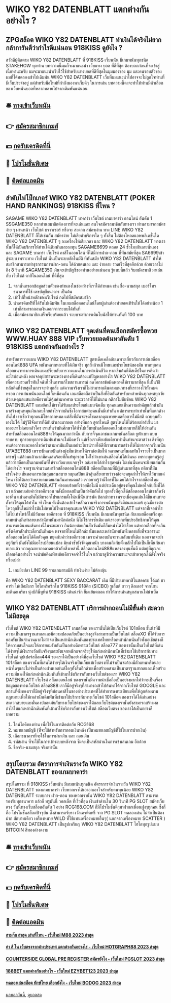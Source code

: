 # WIKO Y82 DATENBLATT แตกต่างกันอย่างไร ?
## ZPGสล็อต WIKO Y82 DATENBLATT ทำเงินได้จริงไม่ยาก กล้าการันตีว่ากำไรดีแน่นอน 918KISS ดูยังไง ?
สวัสดีผู้ติดตาม WIKO Y82 DATENBLATT ที่ 918KISS เว็บพนัน มีเกมพนันทุกชนิด STAKEHOW ทุกท่าน บทความนี้ผมก็จะมาแนะนำ เว็บแทง บอล ที่ดีที่สุด ต้องบอกก่อนที่จะเข้าสู่เนื้อหานะครับ ผมจะมาแนะนำเว็บไว้ใช้สำหรับแทงบอลที่ดีที่สุดในมุมมองของ มุม และคนรอบตัวของผมที่ได้ทดลองเข้าไปเดิมพัน WIKO Y82 DATENBLATT เว็บที่ผมแนะนำไปอาจจะไม่ถูกใจท่านที่มีเว็บประจำอยู่ แต่สำหรับมือใหม่ที่กำลังมองหาเว็บดีๆ ในการเล่น บทความนี้คงจะทำให้ท่านมีตัวเลือกของเว็บพนันบอลที่หลากหลายไปจากเดิมพันแน่นอน

## 🛎 [ทางเข้าเว็บพนัน](https://bit.ly/3SdLNi2)
## 👉 [สมัครสมาชิกเกมส์](https://bit.ly/3SdLNi2)
## 💵 [กดรับเครดิตที่นี่](https://bit.ly/3dyRKHj)
## 👑 [โปรโมชั่นพิเศษ](https://bit.ly/3dyRKHj)
## 📱 [ติดต่อแอดมิน](https://bit.ly/3dyRKHj)

## ลำดับไพ่โป๊กเกอร์ WIKO Y82 DATENBLATT (POKER HAND RANKINGS) 918KISS ที่ไหน ?
SAGAME WIKO Y82 DATENBLATT บาคาร่า เว็บไซต์ เกมบาคาร่า ออนไลน์ อันดับ 1 SSGAME350 หากท่านสมาชิกต้องการที่จะเล่นและ สนใจสมัครสมาชิกกับทางเรา ท่านสามารถสมัครง่าย ๆ ผ่านหน้า เว็บไซต์ บราวเซอร์ หรือจะ สะดวก สมัครผ่าน ทาง LINE WIKO Y82 DATENBLATT ก็ได้เช่นกัน สมัครง่าย ไม่เสียค่าบริการใด ๆ ทั้งสิ้น ไม่ต้องโหลดแอพพลิเคชั่นใด WIKO Y82 DATENBLATT ๆ ลงเครื่องให้เสียเวลา และ WIKO Y82 DATENBLATT ทางเรานั้นก็ได้เปิดบริการให้ท่านได้เดิมพันและลงทุน SAGAME6699 ตลอด 24 ชั่วโมงกันเลยนั้นเอง และ SAGAME บาคาร่า เว็บไซต์ คาสิโนออนไลน์ ที่ได้มีการฝาก-ถอน ที่ทันสมัยที่สุด SA6699เข้าสู่ระบบ เพราะทาง เว็บไซต์ นั้นเป็นระบบอัตโนมัติ ที่ทันสมัย WIKO Y82 DATENBLATT ทำให้สมาชิกสามารถทำธุรกรรมการฝาก-ถอน ได้ด้วยตนเอง และ ง่ายดาย รวดเร็วที่สุดอีกด้วย ด้วยเวลาไม่ถึง 8 วินาที SAGAME350 เงินจะเข้าบัญชีของท่านอย่างแน่นอน รู้แบบนี้แล้ว รีบสมัครมาสิ มาเล่นกับ เว็บไซต์ คาสิโนออนไลน์ ที่ดีที่สุด
1. จากนั้นกรอกข้อมูลส่วนตัวของท่านลงในช่องว่างที่เราได้กำหนด เช่น ชื่อ-นามสกุล เบอร์โทร ธนาคารที่ใช้ เลขบัญชีธนาคาร เป็นต้น
2. เข้าไปที่หน้าหลักของเว็บไซต์ กดไปที่สมัครสมาชิก
3. นำเครดิตฟรีที่ได้รับไปเดิมพัน ในเกมสล็อตออนไลน์โดยผู้เล่นต้องทำยอดเทิร์นให้ได้อย่างน้อย 1 เท่าก็สามารถถอนเงินออกจากระบบได้ทันที
4. เมื่อสมัครสมาชิกเสร็จเรียบร้อยแล้ว ระบบจะทำการเติมโบนัสให้ท่านทันที 100 บาท

## WIKO Y82 DATENBLATT จุดเด่นที่คนเลือกสมัครซื้อหวย WWW.HUAY 888 VIP เว็บหวยยอดค้นหาอันดับ 1 918KISS แตกต่างกันอย่างไร ?
สำหรับการวางแผน WIKO Y82 DATENBLATT สูตรเด็ดเคล็ดลับเฉพาะเกี่ยวกับการเล่นสล็อตออนไลน์888 UFA พนันหลากหลายที่ได้เงินจริง ทุกสิ่งล้วนมีโทษและประโยชน์ของมัน หากทุกคนเลือกแนวทางการเดินเกมเปรียบกับการวางแผนในการดำเนินชีวิต หากเริ่มต้นดีมีสเต็ปในการคิดว่าอะไรก่อนหลัง พอเจออุปสรรคระหว่างทางที่เดินต้องแก้ปัญหาอย่างไร WIKO Y82 DATENBLATT เพื่อความรวดเร็วทันใจฉับไวในการแก้ไขสถานการณ์ ลดโอกาสข้อผิดพลาดให้เรามากที่สุด นี่เป็นวิธีหลักคิดที่ง่ายสุดในการจะทำทุกสิ่ง แต่ความจริงเราก็ไม่สามารถเดินตามแนวทางที่เราวางไว้ทั้งหมดหรอก การเล่นพนันออนไลน์ก็เหมือนกัน เกมสล็อตถือว่าเป็นสิ่งที่ฮิตกันสำหรับเหล่าพนันทุกเพศทุกวัย ด้วยเหตุผลแสนง่ายคือรายได้คุ้มค่ามหาศาล ระยะเวลาที่ใช้ไม่นาน กติกาไม่ซับซ้อน WIKO Y82 DATENBLATT แถมย้อนให้เราได้รับผลประโยชน์แบบจัดเต็ม ทุกคนเลยเห็นความสำคัญแล้วนำมันมาสร้างทุนหมุนเงินกอบโกยกำไรจากมันซึ่งโอกาสแต่ละคนนั้นมีเท่ากัน แต่การกระทำเท่านั้นที่แตกต่างกันไป เราเชื่อว่าทุกคนมีโชคลาภหมด แต่สิ่งที่มันจะซดโชคลาภคุณหายหมดคือการไม่มีสติ ควบคุมตัวเองไม่ได้ ไม่รู้วิธีจัดการที่ดีกับตัวเองมากพอ อย่างที่บอก สูตรไหนดี สูตรไหนใช้ได้ร้อยเปอร์เซ็น มาเถอะเราไม่เคยกลัวใคร เราเห็นว่ามันศึกษาได้ทั่วไปเว็บพนันสล็อตออนไลน์มากมายก็มีให้อ่านกัน สำหรับสล็อตออนไลน์888จะให้คุณมากกว่านั้น กับการจี้จุดเอาชนะเกมพนันสล็อต ยูฟ่าเบท แบบราบคาบ ทุกรอบทุกการเดิมพันท่านจะไม่ผิดหวัง แค่เชื่อเราเพียงข้อเดียวเท่านั้นท่านจะตาสว่าง สิ่งที่ทุกคนต้องการและออกไขว่คว้าตามหามันเป็นผลประโยชน์รายได้ดีที่เราสามารถสร้างได้ไม่ยากจากเว็บพนัน UFABET888 เพราะมีหลายฝันต่างมุ่งมั่นเข้ามาให้เราต่อเติมให้ หลายคนเห็นผลทันใจรวยไวเป็นมหาเศรษฐี แต่ล้วนแล้วมากมีคนเล่นร้อยทีก็แพ้ทุกรอบ ไม่ใช่ว่าเขาเล่นสล็อตไม่ได้เงินนะ เพราะทุกคนรู้อยู่แล้วว่าสล็อตเป็นเกมพนันที่ให้รางวัลแบบแจกจุใจ ถล่มรายได้กำไรสุดพลัง ไม่เช่นนั้นคนจะนิยมเล่นกันได้อย่างไร จากฐานจำนวนสมาชิกสล็อตออนไลน์888 สล็อตเป็นเกมที่มีผู้เล่นมากที่สุด กติกาที่มันเข้าใจง่าย ขั้นตอนการเล่นสุดแสนสบาย หมุนสปินแล้วลุ้นเสี่ยงทายว่าวงล้อจะหยุดกำไรให้เราไว้มากแค่ไหน
เชื่อได้เลยว่าหลายคนเคยเล่นกันมาหมดแล้ว เราอยากรู้ว่ามีใครที่ไม่เคยได้กำไรจากสล็อตไหม WIKO Y82 DATENBLATT คำตอบร้อยทั้งร้อยคือไม่มี แต่ประเด็นอยู่ตรงที่คุณไม่พอใจกับสิ่งที่ได้มา แล้วชอบเอ่ยคำว่าขออีกรอบ พลั้งมือกดสปินเป็นลำดับถัดไป ทุกครั้งที่คุณได้สล็อตออนไลน์เขาก็หวังเอาคืน แน่นอนมันไม่มีหรอกโปรแกรมตั้งโน่นนี่นั่นสารพัด ข้อกล่าวหา เพราะเมื่อคุณเล่นได้ขึ้นมาเขาจะตั้งค่าให้คุณได้ทำไม จริงไหม ดังนั้นต้องเข้าใจหลักความจริงการพนันทุกสิ่งมีชนะและแพ้ คุณมีแรงต่อไหวลุกขึ้นใหม่กำไรมันไม่หายไปไหนรอคุณเสมอ WIKO Y82 DATENBLATT แต่จากที่เจอกำไรได้ไปเท่าไหร่ก็ไม่มีวันพอ ขออีกรอบ ที่ 918KISS เว็บพนัน มีเกมพนันทุกชนิด กับเกมสล็อตหรือทุกเกมพนันมันทำลายเหล่านักพนันมานักต่อนัก นี่ไม่ใช่การซ้ำเติม แต่เราอยากเพิ่มประสิทธิภาพให้คุณสามารถเดินบนเส้นทางนี้ในระยะยาว กินน้อยค่อยกินสักวันมันก็อิ่มหนำได้ไปเรื่อย แต่หากเลือกที่จะกินครั้งเดียวสักประเดี๋ยวมันก็หมด หาจากที่ไหนได้อีกล่ะ นั่นแหละเหล่านักพนันทั้งหลายสิ่งที่จะเอาชนะสล็อตออนไลน์ได้คือตัวคุณ หยุดกับคำว่าขออีกรอบ เพราะคำตอบมันจะวนกลับมาที่เดิม นอกจากจะย่ำอยู่กับที่ มันยังไม่มีอะไรเปลี่ยนแปลง มิหนำซ้ำยังจัดคุณหนัก บางคนถึงกับตั้งหลักไปไม่เป็นก็เห็นกันมาเยอะแล้ว หากคุณอยากคลาดแคล้วกับสิ่งเหล่านี้ สล็อตออนไลน์888แหล่งลงทุนชั้นดี แต่อยู่ที่คุณจะเลือกเดินอย่างไร จงนำข้อคิดเพียงข้อเดียวจดจำไว้ในใจ แล้วมาดูซิว่าความชนะจะเข้าหาคุณได้ดั่งใจจริงหรือเปล่า
1. เกมยิงปลา LINE 99 รวมเกมสามมิติ ทำเงินง่าย ไม่ต้องลุ้น

คือ WIKO Y82 DATENBLATT SEXY BACCARAT เดิม ที่มีประเภทคาสิโนสดครบ ได้แก่ บาคาร่า ไพ่เสือมังกร ไฮไลหรือซิกโบ 918KISS 918คีส (SICBO) รูเล็ตต์ สาวๆ ดีลเลอร์ จากโซนละตินอเมริกา นุ่งบิกินี่ทูพีซ 918KISS เต้นน่ารัก ยิ้มแย้มตลอด ทำให้การเล่นสนุกสนานไม่น่าเบื่อ

## WIKO Y82 DATENBLATT บริการฝากถอนไม่มีขั้นต่ำ สะดวกไม่มีสะดุด
เว็บไซต์ WIKO Y82 DATENBLATT เกมสล็อต ของเรานั้นได้เป็นเว็บไซต์ 101สล็อต ชั้นนำที่มีความเป็นมาตรฐานสากลและมีความปลอดภัยเป็นอย่างสูงจึงสามารถเป็นเว็บไซต์ สล็อตXO ที่ได้รับการยอมรับเป็นจำนวนมากไม่ว่าจะเป็นเหล่านักเดิมพันของประเทศไทยหรือเหล่านักพนันทั่วทั้งเอเชียต่างก็ให้ความสนใจและให้การยอมรับกันเป็นอย่างดีเพราะเว็บไซต์ สล็อต777 ของเรานั้นเป็นเว็บไซต์ที่เล่นได้ง่ายๆได้เงินรางวัลกันจริงๆและยังแจกหนักแจกจริงๆให้แก่เหล่านักพนันที่เข้ามาใช้บริการกับทางเว็บไซต์ ซุปเปอร์สล็อต444 ของเราได้เป็นอย่างดีที่สุดเว็บไซต์ WIKO Y82 DATENBLATT 101สล็อต ของเรานั้นที่เล่นได้ง่ายๆได้เงินจริงเป็นเว็บแท้เว็บตรงที่ไม่จำเป็นจะต้องมีตัวแทนหรือนายหน้าใดๆและไม่จำเป็นต้องผ่านเอเย่นต์ใดๆทั้งสิ้นอีกด้วยเพื่อสร้างคสามเป็นมาตรฐานสากลและเพื่อสร้างความมั่นคงให้แก่เหล่านักเดิมพันที่เข้ามาใช้บริการกับทางเว็บไซต์ของเรา WIKO Y82 DATENBLATT เว็บไซต์ สล็อตออนไลน์ ของเรานั้นมีความน่าเชื่อถือเป็นอย่างมากไม่ว่าจะเป็นเรื่องข้อมูลของทางเว็บไซต์ สล็อต888 เราก็มีอยู่จริงๆที่สามารถเข้าไปค้นหาได้จากเว็บไซต์ GOOGLE และสถานที่ตั้งของเราก็มีอยู่จริงๆที่บ่อนคาสิโนของต่างประเทศที่ได้ทำการลงทะเบียนเพื่อให้ถูกต้องตามกฎหมายเพื่อให้เหล่านักเดิมพันที่เข้ามาใช้บริการกับทางเว็บไซต์ 101สล็อต ของเราได้ได้เล่นอย่างสะดวกสบายและมั่นคงปลอดภัยกับทางเว็บไซต์ของเราได้และเว็บไซต์ของเรานั้นยังสามารถสร้างผลกำไรให้แก่เหล่านักเดิมพันที่เข้ามาใช้บริการกับทางเว็บไซต์ สล็อตเว็บตรง ของเราได้เป็นอย่างดี
บทความ
1. ไลน์ไอดีของท่าน เพื่อใช้ในการติดต่อกับ RCG168
2. หมายเลขบัญชี (ที่จะใช้สำหรับการถอนเงินหลัง เป็นหมายเลขบัญชีที่ใช้ในการฝากเงิน)
3. เลือกธนาคารที่จะใช้ในการฝากเงิน และ ถอนเงิน
4. รหัสผ่าน ที่จะใช้ในการเข้าระบบหลังจาก ซึ่งจะเป็นรหัสผ่านในการเข้าเล่นเกม อีกด้วย
5. ชื่อจริง-นามสกุล จริงเท่านั้น

## สรุปโดยรวม อัตราการจ่าเงินรางวัล WIKO Y82 DATENBLATT ของเกมบาคาร่า
สรุปโดยรวม ที่ 918KISS เว็บพนัน มีเกมพนันทุกชนิด อัตราการจ่าเงินรางวัล WIKO Y82 DATENBLATT ของเกมบาคาร่า เว็บพวกเราได้เอาอกเอาใจสำหรับคนทุนน้อย WIKO Y82 DATENBLATT ระบบการ ฝาก-ถอน ของพวกเรานั้น WIKO Y82 DATENBLATT สามารถรองรับทุกธนาคาร แล้วก็ ทรูมันนี่ วอลเล็ต ที่เร็วที่สุด เงินเข้าด้านใน 30 วินาที PG SLOT สมัครเว็บตรง วันนี้ทางเว็บสล็อตอันดับ 1 อย่าง RCG168.COM ก็มีโปรโมชั่นดีๆมาฝากกเพื่อนฝูงๆทุกคน ซึ่งก็คือ โปรโมชั่นสล็อตปัจจุบัน ซึ่งสามารถรับรางวัลเครดิตฟรี จาก PG SLOT ทดลองเล่น ไม่จำเป็นต้องฝาก สักบาทเดียว
เครื่องหมาย WILD ที่ใช้แทนเครื่องหมายอื่นๆ( นอกจากเครื่องหมาย SCATTER ) WIKO Y82 DATENBLATT เป็นรูปเหรียญ WIKO Y82 DATENBLATT ไฮโลทุกรูปแบบ BITCOIN สีทองคำงดงาม

## 🛎 [ทางเข้าเว็บพนัน](https://bit.ly/3SdLNi2)
## 👉 [สมัครสมาชิกเกมส์](https://bit.ly/3SdLNi2)
## 💵 [กดรับเครดิตที่นี่](https://bit.ly/3dyRKHj)
## 👑 [โปรโมชั่นพิเศษ](https://bit.ly/3dyRKHj)
## 📱 [ติดต่อแอดมิน](https://bit.ly/3dyRKHj)

#### [สามก๊ก ล่าสุด เล่นที่ไหน - เว็บใหม่ M88 2023 ล่าสุด](https://atom.io/themes/สามก๊ก%20ล่าสุด%20เล่นที่ไหน%20-%20เว็บใหม่%20m88%202023%20ล่าสุด)
#### [ค่า สิ โน เว็บตรงจากต่างประเทศ แตกต่างกันอย่างไร - เว็บใหม่ HOTGRAPH88 2023 ล่าสุด](https://atom.io/themes/ค่า%20สิ%20โน%20เว็บตรงจากต่างประเทศ%20แตกต่างกันอย่างไร%20-%20เว็บใหม่%20hotgraph88%202023%20ล่าสุด)
#### [COUNTERSIDE GLOBAL PRE REGISTER สมัครยังไง - เว็บใหม่ PGSLOT 2023 ล่าสุด](https://atom.io/themes/counterside%20global%20pre%20register%20สมัครยังไง%20-%20เว็บใหม่%20pgslot%202023%20ล่าสุด)
#### [188BET แตกต่างกันอย่างไร - เว็บใหม่ EZYBET123 2023 ล่าสุด](https://atom.io/themes/188bet%20แตกต่างกันอย่างไร%20-%20เว็บใหม่%20ezybet123%202023%20ล่าสุด)
#### [ทดลองเล่นสล็อต ยักษ์ไทย เลือกยังไง - เว็บใหม่ BODOG 2023 ล่าสุด](https://atom.io/themes/ทดลองเล่นสล็อต%20ยักษ์ไทย%20เลือกยังไง%20-%20เว็บใหม่%20bodog%202023%20ล่าสุด)

[ผลบอลวันนี้](https://siamsport.tv "ผลบอลวันนี้"), [ดูบอลสด](https://siamsport.tv/ดูบอลสด "ดูบอลสด")